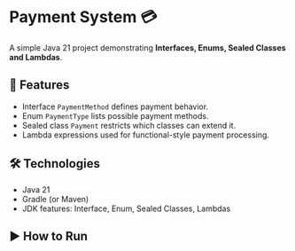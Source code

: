 # Payment System 💳

A simple Java 21 project demonstrating **Interfaces, Enums, Sealed Classes and Lambdas**.

## 🚀 Features

- Interface `PaymentMethod` defines payment behavior.
- Enum `PaymentType` lists possible payment methods.
- Sealed class `Payment` restricts which classes can extend it.
- Lambda expressions used for functional-style payment processing.

## 🛠 Technologies

- Java 21
- Gradle (or Maven)
- JDK features: Interface, Enum, Sealed Classes, Lambdas

## ▶️ How to Run




